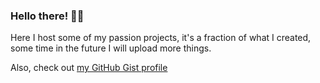 ### Hello there! 👋😊

Here I host some of my passion projects, it's a fraction of what I created, some time in the future I will upload more things.

Also, check out [my GitHub Gist profile](https://gist.github.com/dmkng)

